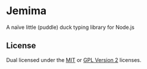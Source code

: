 
# Jemima #

A naïve little (puddle) duck typing library for Node.js


## License ##

Dual licensed under the [MIT][mit] or [GPL Version 2][gpl]
licenses.


[mit]: http://opensource.org/licenses/mit-license.php
[gpl]: http://opensource.org/licenses/gpl-2.0.php
